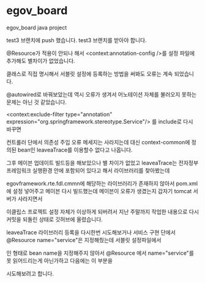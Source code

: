 # egov_board
egov_board java project

test3 브랜치에 push 했습니다. test3 브랜치를 받아야 합니다.

@Resource가 적용이 안되나 해서 <context:annotation-config />를 설정 파일에 추가해도 별차이가 없었습니다.

클래스로 직접 명시해서 서블릿 설정에 등록하는 방법을 써봐도 오류는 계속 되었습니다. 

@autowired로 바꿔보았는데 역시 오류가 생겨서 어노테이션 자체를 불러오지 못하는 문제는 아닌 것 같았습니다.

 <context:exclude-filter type="annotation" expression="org.springframework.stereotype.Service"/> 를 include로 다시 바꾸면 

컨트롤러 단에서 의존성 주입 오류 메세지는 사라지는데 대신 context-common에 정의된 bean인 leaveaTrace를 이용할수 없다고 나옵니다.

그후 메이븐 업데이트 빌드등을 해보았으나 별 차이가 없었고 leaveaTrace는 전자정부 프레임워크 실행환경 안에 포함되어 있다고 해서 라이브러리를 찾아봤는데 

egovframework.rte.fdl.cmmn에 해당하는 라이브러리가 존재하지 않아서 pom.xml에 설정 넣어주고 메이븐 다시 빌드했는데 메이븐이 오류가 생겼는지 갑자기 tomcat 서버가 사라지면서

이클립스 프로젝트 설정 자체가 이상하게 되버려서 지난 주말까지 작업한 내용으로 다시 커밋을 되돌린 상태로 깃허브에 올렸습니다.

leaveaTrace 라이브러리 등록을 다시한번 시도해보거나 서비스 구현 단에서 @Resource name="service"은 지정해줬는데 서블릿 설정파일에서 

<bean name="service" class="현재사용 패키지경로" /> 인 형태로 bean name을 지정해주지 않아서  @Resource 에서 name="service"를 못 읽어드리는게 아닌가하고 다음에는 이 부분을 

시도해보려고 합니다.


